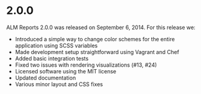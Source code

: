 # 2.0.0

ALM Reports 2.0.0 was released on September 6, 2014. For this release we:

- Introduced a simple way to change color schemes for the entire application using SCSS variables
- Made development setup straightforward using Vagrant and Chef
- Added basic integration tests
- Fixed two issues with rendering visualizations (#13, #24)
- Licensed software using the MIT license
- Updated documentation
- Various minor layout and CSS fixes
